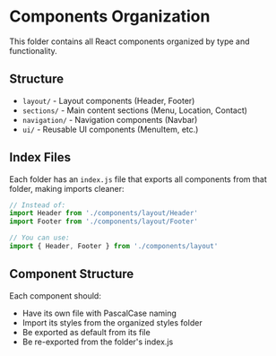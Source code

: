 # Components Organization

This folder contains all React components organized by type and functionality.

## Structure

- `layout/` - Layout components (Header, Footer)
- `sections/` - Main content sections (Menu, Location, Contact)
- `navigation/` - Navigation components (Navbar)
- `ui/` - Reusable UI components (MenuItem, etc.)

## Index Files

Each folder has an `index.js` file that exports all components from that folder, making imports cleaner:

```jsx
// Instead of:
import Header from './components/layout/Header'
import Footer from './components/layout/Footer'

// You can use:
import { Header, Footer } from './components/layout'
```

## Component Structure

Each component should:
- Have its own file with PascalCase naming
- Import its styles from the organized styles folder
- Be exported as default from its file
- Be re-exported from the folder's index.js
